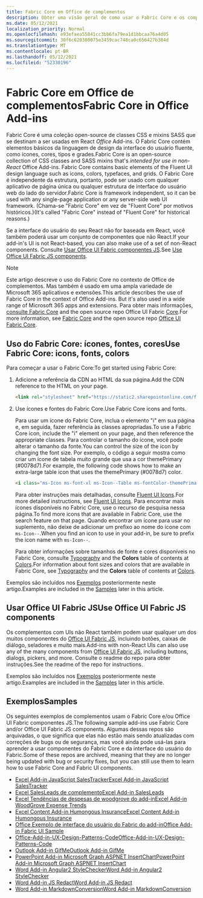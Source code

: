 ```yaml
---
title: Fabric Core em Office de complementos
description: Obter uma visão geral de como usar o Fabric Core e os componentes da interface do usuário do Fabric em Office de complementos.
ms.date: 05/12/2021
localization_priority: Normal
ms.openlocfilehash: e93efaea55841cc3bb6fa79ea1d1bbcaa76a4d05
ms.sourcegitcommit: 30f6c620380075e3459cac748ca0c656427b384d
ms.translationtype: MT
ms.contentlocale: pt-BR
ms.lasthandoff: 05/12/2021
ms.locfileid: "52330196"
---
```

# <a name="fabric-core-in-office-add-ins"></a><span data-ttu-id="6f5d8-103">Fabric Core em Office de complementos</span><span class="sxs-lookup"><span data-stu-id="6f5d8-103">Fabric Core in Office Add-ins</span></span>

<span data-ttu-id="6f5d8-104">Fabric Core é uma coleção open-source de classes CSS e mixins SASS que se destinam a ser usadas em React *Office* Add-ins. O Fabric Core contém elementos básicos da linguagem de design da interface do usuário fluente, como ícones, cores, tipos e grades.</span><span class="sxs-lookup"><span data-stu-id="6f5d8-104">Fabric Core is an open-source collection of CSS classes and SASS mixins that's *intended for use in non-React* Office Add-ins. Fabric Core contains basic elements of the Fluent UI design language such as icons, colors, typefaces, and grids.</span></span> <span data-ttu-id="6f5d8-105">O Fabric Core é independente da estrutura, portanto, pode ser usado com qualquer aplicativo de página única ou qualquer estrutura de interface do usuário web do lado do servidor.</span><span class="sxs-lookup"><span data-stu-id="6f5d8-105">Fabric Core is framework independent, so it can be used with any single-page application or any server-side web UI framework.</span></span> <span data-ttu-id="6f5d8-106">(Chama-se "Fabric Core" em vez de "Fluent Core" por motivos históricos.)</span><span class="sxs-lookup"><span data-stu-id="6f5d8-106">(It's called "Fabric Core" instead of "Fluent Core" for historical reasons.)</span></span>

<span data-ttu-id="6f5d8-107">Se a interface do usuário do seu React não for baseada em React, você também poderá usar um conjunto de componentes que não React.</span><span class="sxs-lookup"><span data-stu-id="6f5d8-107">If your add-in's UI is not React-based, you can also make use of a set of non-React components.</span></span> <span data-ttu-id="6f5d8-108">Consulte [Usar Office UI Fabric componentes JS](#use-office-ui-fabric-js-components).</span><span class="sxs-lookup"><span data-stu-id="6f5d8-108">See [Use Office UI Fabric JS components](#use-office-ui-fabric-js-components).</span></span>

> [!NOTE]
> <span data-ttu-id="6f5d8-109">Este artigo descreve o uso do Fabric Core no contexto de Office de complementos. Mas também é usado em uma ampla variedade de Microsoft 365 aplicativos e extensões.</span><span class="sxs-lookup"><span data-stu-id="6f5d8-109">This article describes the use of Fabric Core in the context of Office Add-ins. But it's also used in a wide range of Microsoft 365 apps and extensions.</span></span> <span data-ttu-id="6f5d8-110">Para obter mais informações, [consulte Fabric Core](https://developer.microsoft.com/fluentui#/get-started/web#fabric-core) and the open source repo Office UI Fabric [Core](https://github.com/OfficeDev/office-ui-fabric-core).</span><span class="sxs-lookup"><span data-stu-id="6f5d8-110">For more information, see [Fabric Core](https://developer.microsoft.com/fluentui#/get-started/web#fabric-core) and the open source repo [Office UI Fabric Core](https://github.com/OfficeDev/office-ui-fabric-core).</span></span>

## <a name="use-fabric-core-icons-fonts-colors"></a><span data-ttu-id="6f5d8-111">Uso do Fabric Core: ícones, fontes, cores</span><span class="sxs-lookup"><span data-stu-id="6f5d8-111">Use Fabric Core: icons, fonts, colors</span></span>

<span data-ttu-id="6f5d8-112">Para começar a usar o Fabric Core:</span><span class="sxs-lookup"><span data-stu-id="6f5d8-112">To get started using Fabric Core:</span></span>

1. <span data-ttu-id="6f5d8-113">Adicione a referência da CDN ao HTML da sua página.</span><span class="sxs-lookup"><span data-stu-id="6f5d8-113">Add the CDN reference to the HTML on your page.</span></span>  

    ```html
    <link rel="stylesheet" href="https://static2.sharepointonline.com/files/fabric/office-ui-fabric-core/9.6.1/css/fabric.min.css">
    ```

2. <span data-ttu-id="6f5d8-114">Use ícones e fontes do Fabric Core.</span><span class="sxs-lookup"><span data-stu-id="6f5d8-114">Use Fabric Core icons and fonts.</span></span>

    <span data-ttu-id="6f5d8-115">Para usar um ícone do Fabric Core, inclua o elemento "i" em sua página e, em seguida, fazer referência às classes apropriadas.</span><span class="sxs-lookup"><span data-stu-id="6f5d8-115">To use a Fabric Core icon, include the "i" element on your page, and then reference the appropriate classes.</span></span> <span data-ttu-id="6f5d8-116">Para controlar o tamanho do ícone, você pode alterar o tamanho da fonte.</span><span class="sxs-lookup"><span data-stu-id="6f5d8-116">You can control the size of the icon by changing the font size.</span></span> <span data-ttu-id="6f5d8-117">Por exemplo, o código a seguir mostra como criar um ícone de tabela muito grande que usa a cor themePrimary (#0078d7).</span><span class="sxs-lookup"><span data-stu-id="6f5d8-117">For example, the following code shows how to make an extra-large table icon that uses the themePrimary (#0078d7) color.</span></span>

    ```html
    <i class="ms-Icon ms-font-xl ms-Icon--Table ms-fontColor-themePrimary"></i>
    ```

    <span data-ttu-id="6f5d8-118">Para obter instruções mais detalhadas, consulte [Fluent UI Icons](https://developer.microsoft.com/fluentui#/styles/web/icons).</span><span class="sxs-lookup"><span data-stu-id="6f5d8-118">For more detailed instructions, see [Fluent UI Icons](https://developer.microsoft.com/fluentui#/styles/web/icons).</span></span> <span data-ttu-id="6f5d8-119">Para encontrar mais ícones disponíveis no Fabric Core, use o recurso de pesquisa nessa página.</span><span class="sxs-lookup"><span data-stu-id="6f5d8-119">To find more icons that are available in Fabric Core, use the search feature on that page.</span></span> <span data-ttu-id="6f5d8-120">Quando encontrar um ícone para usar no suplemento, não deixe de adicionar um prefixo ao nome do ícone com `ms-Icon--`.</span><span class="sxs-lookup"><span data-stu-id="6f5d8-120">When you find an icon to use in your add-in, be sure to prefix the icon name with `ms-Icon--`.</span></span>

    <span data-ttu-id="6f5d8-121">Para obter informações sobre tamanhos de fonte e cores disponíveis no Fabric Core, consulte [Typography](https://developer.microsoft.com/fluentui#/styles/web/typography) and the **Colors** table of contents at [Colors](https://developer.microsoft.com/fluentui#/styles/web/colors).</span><span class="sxs-lookup"><span data-stu-id="6f5d8-121">For information about font sizes and colors that are available in Fabric Core, see [Typography](https://developer.microsoft.com/fluentui#/styles/web/typography) and the **Colors** table of contents at [Colors](https://developer.microsoft.com/fluentui#/styles/web/colors).</span></span>

<span data-ttu-id="6f5d8-122">Exemplos são incluídos nos [Exemplos](#samples) posteriormente neste artigo.</span><span class="sxs-lookup"><span data-stu-id="6f5d8-122">Examples are included in the [Samples](#samples) later in this article.</span></span>

## <a name="use-office-ui-fabric-js-components"></a><span data-ttu-id="6f5d8-123">Usar Office UI Fabric JS</span><span class="sxs-lookup"><span data-stu-id="6f5d8-123">Use Office UI Fabric JS components</span></span>

<span data-ttu-id="6f5d8-124">Os complementos com UIs não React também podem usar qualquer um dos muitos componentes do [Office UI Fabric JS](https://github.com/OfficeDev/office-ui-fabric-js), incluindo botões, caixas de diálogo, seladores e muito mais.</span><span class="sxs-lookup"><span data-stu-id="6f5d8-124">Add-ins with non-React UIs can also use any of the many components from [Office UI Fabric JS](https://github.com/OfficeDev/office-ui-fabric-js), including buttons, dialogs, pickers, and more.</span></span> <span data-ttu-id="6f5d8-125">Consulte o readme do repo para obter instruções.</span><span class="sxs-lookup"><span data-stu-id="6f5d8-125">See the readme of the repo for instructions.</span></span>

<span data-ttu-id="6f5d8-126">Exemplos são incluídos nos [Exemplos](#samples) posteriormente neste artigo.</span><span class="sxs-lookup"><span data-stu-id="6f5d8-126">Examples are included in the [Samples](#samples) later in this article.</span></span>

## <a name="samples"></a><span data-ttu-id="6f5d8-127">Exemplos</span><span class="sxs-lookup"><span data-stu-id="6f5d8-127">Samples</span></span>

<span data-ttu-id="6f5d8-128">Os seguintes exemplos de complementos usam o Fabric Core e/ou Office UI Fabric componentes JS.</span><span class="sxs-lookup"><span data-stu-id="6f5d8-128">The following sample add-ins use Fabric Core and/or Office UI Fabric JS components.</span></span> <span data-ttu-id="6f5d8-129">Algumas dessas repos são arquivadas, o que significa que elas não estão mais sendo atualizadas com correções de bugs ou de segurança, mas você ainda pode usá-las para aprender a usar componentes do Fabric Core e da interface do usuário do Fabric.</span><span class="sxs-lookup"><span data-stu-id="6f5d8-129">Some of these repos are archived, meaning that they are no longer being updated with bug or security fixes, but you can still use them to learn how to use Fabric Core and Fabric UI components.</span></span>

- [<span data-ttu-id="6f5d8-130">Excel Add-in JavaScript SalesTracker</span><span class="sxs-lookup"><span data-stu-id="6f5d8-130">Excel Add-in JavaScript SalesTracker</span></span>](https://github.com/OfficeDev/Excel-Add-in-JavaScript-SalesTracker)
- [<span data-ttu-id="6f5d8-131">Excel SalesLeads de complemento</span><span class="sxs-lookup"><span data-stu-id="6f5d8-131">Excel Add-in SalesLeads</span></span>](https://github.com/OfficeDev/Excel-Add-in-SalesLeads)
- [<span data-ttu-id="6f5d8-132">Excel Tendências de despesas de woodgrove do add-in</span><span class="sxs-lookup"><span data-stu-id="6f5d8-132">Excel Add-in WoodGrove Expense Trends</span></span>](https://github.com/OfficeDev/Excel-Add-in-WoodGrove-Expense-Trends)
- [<span data-ttu-id="6f5d8-133">Excel Content Add-in Humongous Insurance</span><span class="sxs-lookup"><span data-stu-id="6f5d8-133">Excel Content Add-in Humongous Insurance</span></span>](https://github.com/OfficeDev/Excel-Content-Add-in-Humongous-Insurance)
- [<span data-ttu-id="6f5d8-134">Office Exemplo de interface do usuário do Fabric do add-in</span><span class="sxs-lookup"><span data-stu-id="6f5d8-134">Office Add-in Fabric UI Sample</span></span>](https://github.com/OfficeDev/Office-Add-in-Fabric-UI-Sample)
- [<span data-ttu-id="6f5d8-135">Office-Add-in-UX-Design-Patterns-Code</span><span class="sxs-lookup"><span data-stu-id="6f5d8-135">Office-Add-in-UX-Design-Patterns-Code</span></span>](https://github.com/OfficeDev/Office-Add-in-UX-Design-Patterns-Code)
- [<span data-ttu-id="6f5d8-136">Outlook Add-in GifMe</span><span class="sxs-lookup"><span data-stu-id="6f5d8-136">Outlook Add-in GifMe</span></span>](https://github.com/OfficeDev/Outlook-Add-in-GifMe)
- [<span data-ttu-id="6f5d8-137">PowerPoint Add-in Microsoft Graph ASPNET InsertChart</span><span class="sxs-lookup"><span data-stu-id="6f5d8-137">PowerPoint Add-in Microsoft Graph ASPNET InsertChart</span></span>](https://github.com/OfficeDev/PowerPoint-Add-in-Microsoft-Graph-ASPNET-InsertChart)
- [<span data-ttu-id="6f5d8-138">Word Add-in Angular2 StyleChecker</span><span class="sxs-lookup"><span data-stu-id="6f5d8-138">Word Add-in Angular2 StyleChecker</span></span>](https://github.com/OfficeDev/Word-Add-in-Angular2-StyleChecker)
- [<span data-ttu-id="6f5d8-139">Word Add-in JS Redact</span><span class="sxs-lookup"><span data-stu-id="6f5d8-139">Word Add-in JS Redact</span></span>](https://github.com/OfficeDev/Word-Add-in-JS-Redact)
- [<span data-ttu-id="6f5d8-140">Word Add-in MarkdownConversion</span><span class="sxs-lookup"><span data-stu-id="6f5d8-140">Word Add-in MarkdownConversion</span></span>](https://github.com/OfficeDev/Word-Add-in-MarkdownConversion)
